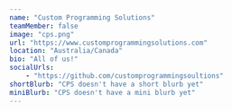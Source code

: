 ```yaml
---
name: "Custom Programming Solutions"
teamMember: false
image: "cps.png"
url: "https://www.customprogrammingsolutions.com"
location: "Australia/Canada"
bio: "All of us!"
socialUrls:
    - "https://github.com/customprogrammingsoultions"
shortBlurb: "CPS doesn't have a short blurb yet"
miniBlurb: "CPS doesn't have a mini blurb yet"
---
```

